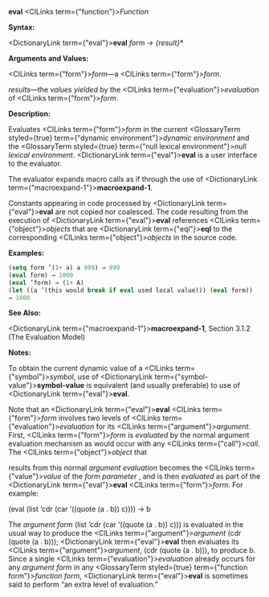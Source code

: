 **eval** <ClLinks  term={"function"}><i>Function</i></ClLinks> 



**Syntax:** 



<DictionaryLink  term={"eval"}><b>eval</b></DictionaryLink> *form → \{result\}*\* 



**Arguments and Values:** 



<ClLinks  term={"form"}><i>form</i></ClLinks>—a <ClLinks  term={"form"}><i>form</i></ClLinks>. 



*results*—the *values yielded* by the <ClLinks  term={"evaluation"}><i>evaluation</i></ClLinks> of <ClLinks  term={"form"}><i>form</i></ClLinks>. 



**Description:** 



Evaluates <ClLinks  term={"form"}><i>form</i></ClLinks> in the current <GlossaryTerm styled={true} term={"dynamic environment"}><i>dynamic environment</i></GlossaryTerm> and the <GlossaryTerm styled={true} term={"null lexical environment"}><i>null lexical environment</i></GlossaryTerm>. <DictionaryLink  term={"eval"}><b>eval</b></DictionaryLink> is a user interface to the evaluator. 



The evaluator expands macro calls as if through the use of <DictionaryLink  term={"macroexpand-1"}><b>macroexpand-1</b></DictionaryLink>. 



Constants appearing in code processed by <DictionaryLink  term={"eval"}><b>eval</b></DictionaryLink> are not copied nor coalesced. The code resulting from the execution of <DictionaryLink  term={"eval"}><b>eval</b></DictionaryLink> references <ClLinks  term={"object"}><i>objects</i></ClLinks> that are <DictionaryLink  term={"eql"}><b>eql</b></DictionaryLink> to the corresponding <ClLinks  term={"object"}><i>objects</i></ClLinks> in the source code. 



**Examples:**
```lisp
(setq form ’(1+ a) a 999) → 999 
(eval form) → 1000 
(eval ’form) → (1+ A) 
(let ((a ’(this would break if eval used local value))) (eval form)) 
→ 1000 
```
**See Also:** 



<DictionaryLink  term={"macroexpand-1"}><b>macroexpand-1</b></DictionaryLink>, Section 3.1.2 (The Evaluation Model) 



**Notes:** 



To obtain the current dynamic value of a <ClLinks  term={"symbol"}><i>symbol</i></ClLinks>, use of <DictionaryLink  term={"symbol-value"}><b>symbol-value</b></DictionaryLink> is equivalent (and usually preferable) to use of <DictionaryLink  term={"eval"}><b>eval</b></DictionaryLink>. 



Note that an <DictionaryLink  term={"eval"}><b>eval</b></DictionaryLink> <ClLinks  term={"form"}><i>form</i></ClLinks> involves two levels of <ClLinks  term={"evaluation"}><i>evaluation</i></ClLinks> for its <ClLinks  term={"argument"}><i>argument</i></ClLinks>. First, <ClLinks  term={"form"}><i>form</i></ClLinks> is *evaluated* by the normal argument evaluation mechanism as would occur with any <ClLinks  term={"call"}><i>call</i></ClLinks>. The <ClLinks  term={"object"}><i>object</i></ClLinks> that  







results from this normal *argument evaluation* becomes the <ClLinks  term={"value"}><i>value</i></ClLinks> of the *form parameter* , and is then *evaluated* as part of the <DictionaryLink  term={"eval"}><b>eval</b></DictionaryLink> <ClLinks  term={"form"}><i>form</i></ClLinks>. For example: 



(eval (list ’cdr (car ’((quote (a . b)) c)))) → b 



The *argument form* (list ’cdr (car ’((quote (a . b)) c))) is evaluated in the usual way to produce the <ClLinks  term={"argument"}><i>argument</i></ClLinks> (cdr (quote (a . b))); <DictionaryLink  term={"eval"}><b>eval</b></DictionaryLink> then evaluates its <ClLinks  term={"argument"}><i>argument</i></ClLinks>, (cdr (quote (a . b))), to produce b. Since a single <ClLinks  term={"evaluation"}><i>evaluation</i></ClLinks> already occurs for any *argument form* in any <GlossaryTerm styled={true} term={"function form"}><i>function form</i></GlossaryTerm>, <DictionaryLink  term={"eval"}><b>eval</b></DictionaryLink> is sometimes said to perform “an extra level of evaluation.” 



